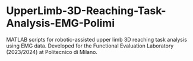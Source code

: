 # UpperLimb-3D-Reaching-Task-Analysis-EMG-Polimi
MATLAB scripts for robotic-assisted upper limb 3D reaching task analysis using EMG data. Developed for the Functional Evaluation Laboratory (2023/2024) at Politecnico di Milano.
